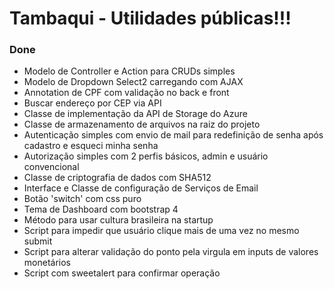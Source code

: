 # Tambaqui - Utilidades públicas!!!

### Done
* Modelo de Controller e Action  para CRUDs simples
* Modelo de Dropdown Select2 carregando com AJAX
* Annotation de CPF com validação no back e front
* Buscar endereço por CEP via API
* Classe de implementação da API de Storage do Azure
* Classe de armazenamento de arquivos na raiz do projeto
* Autenticação simples com envio de mail para redefinição de senha após cadastro e esqueci minha senha
* Autorização simples com 2 perfis básicos, admin e usuário convencional
* Classe de criptografia de dados com SHA512
* Interface e Classe de configuração de Serviços de Email
* Botão 'switch' com css puro
* Tema de Dashboard com bootstrap 4
* Método para usar cultura brasileira na startup
* Script para impedir que usuário clique mais de uma vez no mesmo submit
* Script para alterar validação do ponto pela virgula em inputs de valores monetários
* Script com sweetalert para confirmar operação




